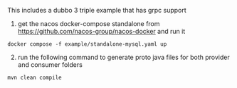 This includes a dubbo 3 triple example that has grpc support

1. get the nacos docker-compose standalone from https://github.com/nacos-group/nacos-docker and run it
```
docker compose -f example/standalone-mysql.yaml up

```
2. run the following command to generate proto java files for both provider and consumer folders
```
mvn clean compile
```
